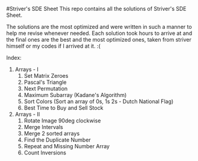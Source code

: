 #Striver's SDE Sheet
This repo contains all the solutions of Striver's SDE Sheet.

The solutions are the most optimized and were written in such a manner to help me revise whenever needed.
Each solution took hours to arrive at and the final ones are the best and the most optimized ones, taken from striver himself or my codes if I arrived at it. :(

Index:
1. Arrays - I
    1. Set Matrix Zeroes
    2. Pascal's Triangle
    3. Next Permutation
    4. Maximum Subarray (Kadane's Algorithm)
    5. Sort Colors (Sort an array of 0s, 1s 2s - Dutch National Flag)
    6. Best Time to Buy and Sell Stock
2. Arrays - II
    1. Rotate Image 90deg clockwise
    2. Merge Intervals
    3. Merge 2 sorted arrays
    4. Find the Duplicate Number
    5. Repeat and Missing Number Array
    6. Count Inversions 
